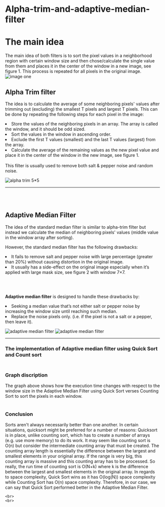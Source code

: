 # Alpha-trim-and-adaptive-median-filter
<h1>The main idea</h1>
The main idea of both filters is to sort the pixel values 
in a neighborhood region with certain window size and then 
chose/calculate the single value from them and places it in the center of the window in a new image, 
see figure 1. This process is repeated for all pixels in the original image.
<br>
<img src="https://user-images.githubusercontent.com/114557942/210007073-a8b86c2a-d056-4b3c-bb6b-f74b88a2dd33.PNG" alt="image one" title="filters image">
<br>
<h2>Alpha Trim filter</h2>
<p>
The idea is to calculate the average of some neighboring pixels' values after
trimming out (excluding) the smallest T pixels and largest T pixels. This can be done by 
repeating the following steps for each pixel in the image:
  <dt>
  <li>Store the values of the neighboring pixels in an array. The array is called the window, and it should be odd sized.</li>
    <li>Sort the values in the window in ascending order.</li>
    <li>Exclude the first T values (smallest) and the last T values (largest) from the array.</li>
    <li>Calculate the average of the remaining values as the new pixel value and place it in the center of the window in the new image, see figure 1.</li>
  </dt>
  <br>
  This filter is usually used to remove both salt & pepper noise and random noise. 
</p>
<p>
  <img src= "https://user-images.githubusercontent.com/114557942/210009252-d90c5280-a9de-4408-8fb8-1f0cbc53902a.PNG" alt="alpha trim 5*5" title ="alpha trim 5*5 with trim value = 3" >
</p>
<hr>
<br>
<br>
<h2>Adaptive Median Filter</h2>
<p>The idea of the standard median filter is similar to alpha-trim filter 
  but instead we calculate the median of neighboring pixels' values (middle value in the window array after sorting). 
</p>


<p>
  However, the standard median filter has the following drawbacks:
  <dt>
<li>It fails to remove salt and pepper noise with large percentage (greater than 20%) without causing distortion in the original image.</li>
<li>It usually has a side-effect on the original image especially when it’s applied with large mask size, see figure 2 with window 7×7.</li> 
    </dt>
</p>
<br>
<br>
<p>
  <strong>Adaptive median filter</strong> is designed to handle these drawbacks by:
  <dt>
<li>Seeking a median value that’s not either salt or pepper noise by increasing the window size until reaching such median.</li>
<li>Replace the noise pixels only. (i.e. if the pixel is not a salt or a pepper, then leave it).</li> 
    </dt>
</p>
<p>
  <img src="https://user-images.githubusercontent.com/114557942/210010184-3f8d1bcc-323f-44ce-b407-fc13770e66c5.PNG" title="adaptive median filter" alt ="adaptive median filter">
  <img src = "https://user-images.githubusercontent.com/114557942/210010366-a7256918-ab1d-43df-8132-8694d5ad574f.jpg" title="adaptive median filter" alt ="adaptive median filter">
</p>
<hr>
<p>
  <h3>The implementation of Adaptive median filter using Quick Sort and Count sort <h3>
    <img src = "" alt ="" title ="">
    <h3>Graph discription</h3>
    The graph above shows how the execution time changes with respect to the window 
size in the Adaptive Median Filter using Quick Sort verses Counting Sort to sort the 
pixels in each window.
    <br>
    <br>
      <h3>Conclusion</h3>
    Sorts aren't always necessarily better than one another. In certain situations, 
quicksort might be preferred for a number of reasons:
Quicksort is in place, unlike counting sort, which has to create a number of arrays 
(e.g. use more memory) to do its work.
It may seem like counting sort is O(n) but consider the intermediate counting array 
that must be created. The counting array length is essentially the difference 
between the largest and smallest elements in your original array. If the range is very 
big, this counting array is massive and this counting array has to be processed. So 
really, the run time of counting sort is O(N+k) where k is the difference between 
the largest and smallest elements in the original array.
In regards to space complexity, Quick Sort wins as it has O(log(N)) space 
complexity while Counting Sort has O(n) space complexity.
Therefore, in our case, we can say that Quick Sort performed better in the Adaptive 
Median Filter.

    <br>
    <br>
    
</p>
